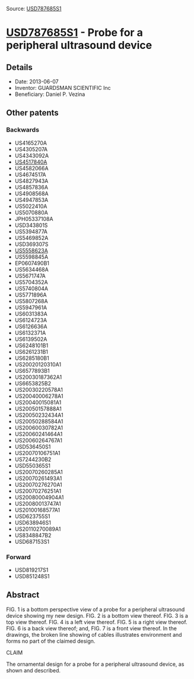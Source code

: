 Source: [USD787685S1](https://patents.google.com/patent/USD787685S1)

# [USD787685S1](USD787685S1.md) - Probe for a peripheral ultrasound device

## Details

* Date: 2013-06-07
* Inventor: GUARDSMAN SCIENTIFIC Inc
* Beneficiary: Daniel P. Vezina

## Other patents

### Backwards
 * US4165270A
 * US4305207A
 * US4343092A
 * [US4517840A](US4517840A.md)
 * US4582066A
 * US4674517A
 * US4827943A
 * US4857836A
 * US4908568A
 * US4947853A
 * US5022410A
 * US5070880A
 * JPH05337108A
 * USD343801S
 * US5394877A
 * US5469852A
 * USD369307S
 * [US5558623A](US5558623A.md)
 * US5598845A
 * EP0607490B1
 * US5634468A
 * US5671747A
 * US5704352A
 * US5740804A
 * US5771896A
 * US5807268A
 * US5947961A
 * US6031383A
 * US6124723A
 * US6126636A
 * US6132371A
 * US6139502A
 * US6248101B1
 * US6261231B1
 * US6285180B1
 * US20020120310A1
 * US6577893B1
 * US20030187362A1
 * US6653825B2
 * US20030220578A1
 * US20040006278A1
 * US20040015081A1
 * US20050157888A1
 * US20050232434A1
 * US20050288584A1
 * US20060030782A1
 * US20060241464A1
 * US20060264767A1
 * USD536450S1
 * US20070106751A1
 * US7244230B2
 * USD550365S1
 * US20070260285A1
 * US20070261493A1
 * US20070276270A1
 * US20070276251A1
 * US20080004904A1
 * US20080013747A1
 * US20100168577A1
 * USD623755S1
 * USD638946S1
 * US20110270089A1
 * US8348847B2
 * USD687153S1
### Forward
 * USD819217S1
 * USD851248S1
## Abstract

FIG. 1 is a bottom perspective view of a probe for a peripheral ultrasound device showing my new design.
 FIG. 2 is a bottom view thereof.
 FIG. 3 is a top view thereof.
 FIG. 4 is a left view thereof.
 FIG. 5 is a right view thereof.
 FIG. 6 is a back view thereof; and,
 FIG. 7 is a front view thereof.
In the drawings, the broken line showing of cables illustrates environment and forms no part of the claimed design.

CLAIM
 
The ornamental design for a probe for a peripheral ultrasound device, as shown and described.